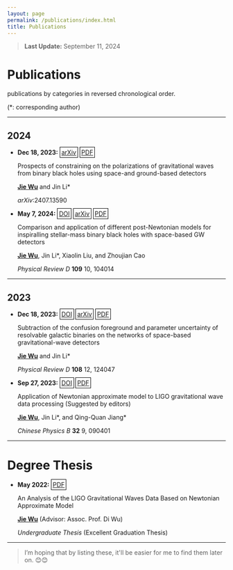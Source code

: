 ```yaml
---
layout: page
permalink: /publications/index.html
title: Publications
---
```


> **Last Update:** September 11, 2024

# Publications

<p style="text-indent: 0;">publications by categories in reversed chronological order.</p>

<p style="text-indent: 0;">(*: corresponding author)</p>

---

## 2024

-  **Dec 18, 2023:**  <span style="border: 1px solid black; padding: 3px;">[arXiv](https://arxiv.org/abs/2407.13590)</span> <span style="border: 1px solid black; padding: 3px;">[PDF](https://wujie3375.github.io\file\4.pdf)</span>

   <p style="text-indent: 0;">Prospects of constraining on the polarizations of gravitational waves from binary black holes using space-and ground-based detectors</p>

   <u><strong>Jie Wu</strong></u> and Jin Li\*

   *arXiv*:2407.13590

-  **May 7, 2024:** <span style="border: 1px solid black; padding: 3px;">[DOI](https://journals.aps.org/prd/abstract/10.1103/PhysRevD.109.104014)</span> <span style="border: 1px solid black; padding: 3px;">[arXiv](https://arxiv.org/abs/2401.03113)</span> <span style="border: 1px solid black; padding: 3px;">[PDF](https://wujie3375.github.io\file\3.pdf)</span>

  
   <p style="text-indent: 0;">Comparison and application of different post-Newtonian models for inspiralling stellar-mass binary black holes with space-based GW detectors</p>

   <u><strong>Jie Wu</strong></u>, Jin Li\*, Xiaolin Liu, and Zhoujian Cao

   *Physical Review D* **109** 10, 104014
   
---

## 2023

-  **Dec 18, 2023:** <span style="border: 1px solid black; padding: 3px;">[DOI](https://journals.aps.org/prd/abstract/10.1103/PhysRevD.108.124047)</span> <span style="border: 1px solid black; padding: 3px;">[arXiv](https://arxiv.org/abs/2307.05568)</span> <span style="border: 1px solid black; padding: 3px;">[PDF](https://wujie3375.github.io\file\2.pdf)</span>

  
   <p style="text-indent: 0;">Subtraction of the confusion foreground and parameter uncertainty of resolvable galactic binaries on the networks of space-based gravitational-wave detectors</p>

   <u><strong>Jie Wu</strong></u> and Jin Li\*

   *Physical Review D* **108** 12, 124047

-  **Sep 27, 2023:** <span style="border: 1px solid black; padding: 3px;">[DOI](https://cpb.iphy.ac.cn/EN/10.1088/1674-1056/acd8a3)</span> <span style="border: 1px solid black; padding: 3px;">[PDF](https://wujie3375.github.io\file\1.pdf)</span>

  
   <p style="text-indent: 0;">Application of Newtonian approximate model to LIGO gravitational wave data processing (Suggested by editors)</p> 

   <u><strong>Jie Wu</strong></u>, Jin Li\*, and Qing-Quan Jiang\*

   *Chinese Physics B* **32** 9, 090401

---

# Degree Thesis

-  **May  2022:** <span style="border: 1px solid black; padding: 3px;">[PDF](https://wujie3375.github.io\file\Undergraduate-Thesis.pdf)</span>

  
   <p style="text-indent: 0;">An Analysis of the LIGO Gravitational Waves Data Based on Newtonian Approximate Model </p>

   <u><strong>Jie Wu</strong></u> (Advisor: Assoc. Prof. Di Wu) 

   *Undergraduate Thesis* (Excellent Graduation Thesis)

---

> I’m hoping that by listing these, it'll be easier for me to find them later on. 😊😊
